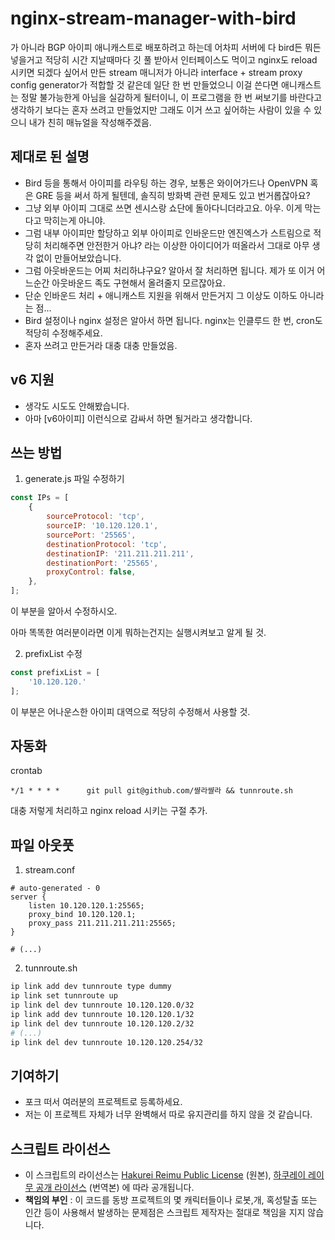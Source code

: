 # nginx-stream-manager-with-bird
가 아니라 BGP 아이피 애니캐스트로 배포하려고 하는데 어차피 서버에 다 bird든 뭐든 넣을거고
적당히 시간 지날때마다 깃 풀 받아서 인터페이스도 먹이고 nginx도 reload 시키면 되겠다 싶어서 만든
stream 매니저가 아니라 interface + stream proxy config generator가 적합할 것 같은데
일단 한 번 만들었으니 이걸 쓴다면 애니캐스트는 정말 불가능한게 아님을 실감하게 될터이니, 이 프로그램을
한 번 써보기를 바란다고 생각하기 보다는 혼자 쓰려고 만들었지만 그래도 이거 쓰고 싶어하는 사람이 있을 수 있으니
내가 친히 매뉴얼을 작성해주겠음.

## 제대로 된 설명
- Bird 등을 통해서 아이피를 라우팅 하는 경우, 보통은 와이어가드나 OpenVPN 혹은 GRE 등을 써서 하게 될텐데, 솔직히 방화벽 관련 문제도 있고 번거롭잖아요?
- 그냥 외부 아이피 그대로 쓰면 센시스랑 쇼단에 돌아다니더라고요. 아우. 이게 막는다고 막히는게 아니야.
- 그럼 내부 아이피만 할당하고 외부 아이피로 인바운드만 엔진엑스가 스트림으로 적당히 처리해주면 안전한거 아냐? 라는 이상한 아이디어가 떠올라서 그대로 아무 생각 없이 만들어보았습니다.
- 그럼 아웃바운드는 어찌 처리하냐구요? 알아서 잘 처리하면 됩니다. 제가 또 이거 어느순간 아웃바운드 족도 구현해서 올려줄지 모르잖아요.
- 단순 인바운드 처리 + 애니캐스트 지원을 위해서 만든거지 그 이상도 이하도 아니라는 점...
- Bird 설정이나 nginx 설정은 알아서 하면 됩니다. nginx는 인클루드 한 번, cron도 적당히 수정해주세요.
- 혼자 쓰려고 만든거라 대충 대충 만들었음.

## v6 지원
- 생각도 시도도 안해봤습니다.
- 아마 [v6아이피] 이런식으로 감싸서 하면 될거라고 생각합니다.

## 쓰는 방법
1. generate.js 파일 수정하기
```js
const IPs = [
    {
        sourceProtocol: 'tcp',
        sourceIP: '10.120.120.1',
        sourcePort: '25565',
        destinationProtocol: 'tcp',
        destinationIP: '211.211.211.211',
        destinationPort: '25565',
        proxyControl: false,
    },
];
```

이 부분을 알아서 수정하시오.

아마 똑똑한 여러분이라면 이게 뭐하는건지는 실행시켜보고 알게 될 것.

2. prefixList 수정
```js
const prefixList = [
    '10.120.120.'
];
```

이 부분은 어나운스한 아이피 대역으로 적당히 수정해서 사용할 것.

## 자동화
crontab
```text
*/1 * * * *      git pull git@github.com/쌸라쌸라 && tunnroute.sh
```

대충 저렇게 처리하고 nginx reload 시키는 구절 추가.

## 파일 아웃풋
1. stream.conf
```
# auto-generated - 0
server {
    listen 10.120.120.1:25565;
    proxy_bind 10.120.120.1;
    proxy_pass 211.211.211.211:25565;
}

# (...)
```

2. tunnroute.sh
```sh
ip link add dev tunnroute type dummy
ip link set tunnroute up
ip link del dev tunnroute 10.120.120.0/32
ip link add dev tunnroute 10.120.120.1/32
ip link del dev tunnroute 10.120.120.2/32
# (...)
ip link del dev tunnroute 10.120.120.254/32
```

## 기여하기
- 포크 떠서 여러분의 프로젝트로 등록하세요.
- 저는 이 프로젝트 자체가 너무 완벽해서 따로 유지관리를 하지 않을 것 같습니다.

## 스크립트 라이선스
- 이 스크립트의 라이선스는 [Hakurei Reimu Public License](https://github.com/Alex4386/HRPL) (원본), [하쿠레이 레이무 공개 라이선스](https://github.com/HanbitGaram/HRPL) (번역본) 에 따라 공개됩니다.
- **책임의 부인** : 이 코드를 동방 프로젝트의 몇 캐릭터들이나 로봇,개, 혹성탈출 또는 인간 등이 사용해서 발생하는 문제점은 스크립트 제작자는 절대로 책임을 지지 않습니다.